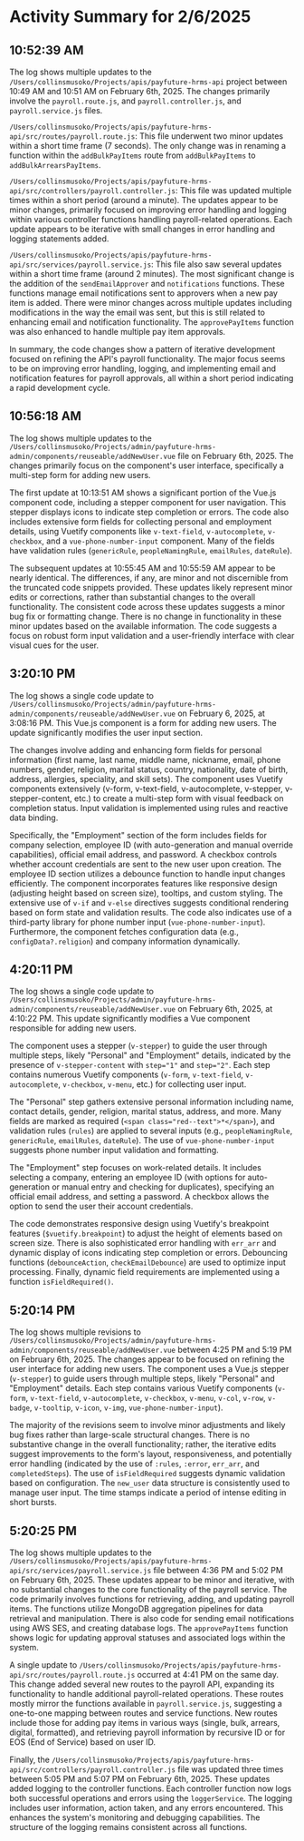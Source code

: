 # Activity Summary for 2/6/2025

## 10:52:39 AM
The log shows multiple updates to the `/Users/collinsmusoko/Projects/apis/payfuture-hrms-api` project between 10:49 AM and 10:51 AM on February 6th, 2025.  The changes primarily involve the `payroll.route.js`, and `payroll.controller.js`, and `payroll.service.js` files.

`/Users/collinsmusoko/Projects/apis/payfuture-hrms-api/src/routes/payroll.route.js`: This file underwent two minor updates within a short time frame (7 seconds). The only change was in renaming a function within the  `addBulkPayItems` route from `addBulkPayItems` to `addBulkArrearsPayItems`.

`/Users/collinsmusoko/Projects/apis/payfuture-hrms-api/src/controllers/payroll.controller.js`:  This file was updated multiple times within a short period (around a minute). The updates appear to be minor changes, primarily focused on improving error handling and logging within various controller functions handling payroll-related operations.  Each update appears to be iterative with small changes in error handling and logging statements added.

`/Users/collinsmusoko/Projects/apis/payfuture-hrms-api/src/services/payroll.service.js`: This file also saw several updates within a short time frame (around 2 minutes). The most significant change is the addition of the `sendEmailApprover` and `notifications` functions. These functions manage email notifications sent to approvers when a new pay item is added.  There were minor changes across multiple updates including modifications in the way the email was sent, but this is still related to enhancing email and notification functionality. The `approvePayItems` function was also enhanced to handle multiple pay item approvals.

In summary, the code changes show a pattern of iterative development focused on refining the API's payroll functionality. The major focus seems to be on improving error handling, logging, and implementing email and notification features for payroll approvals, all within a short period indicating a rapid development cycle.


## 10:56:18 AM
The log shows multiple updates to the `/Users/collinsmusoko/Projects/admin/payfuture-hrms-admin/components/reuseable/addNewUser.vue` file on February 6th, 2025.  The changes primarily focus on the component's user interface, specifically a multi-step form for adding new users.

The first update at 10:13:51 AM shows a significant portion of the Vue.js component code, including a stepper component for user navigation.  This stepper displays icons to indicate step completion or errors. The code also includes extensive form fields for collecting personal and employment details, using Vuetify components like `v-text-field`, `v-autocomplete`, `v-checkbox`, and a `vue-phone-number-input` component.  Many of the fields have validation rules (`genericRule`, `peopleNamingRule`, `emailRules`, `dateRule`).

The subsequent updates at 10:55:45 AM and 10:55:59 AM appear to be nearly identical.  The differences, if any, are minor and not discernible from the truncated code snippets provided.  These updates likely represent minor edits or corrections, rather than substantial changes to the overall functionality.  The consistent code across these updates suggests a minor bug fix or formatting change.  There is no change in functionality in these minor updates based on the available information. The code suggests a focus on robust form input validation and a user-friendly interface with clear visual cues for the user.


## 3:20:10 PM
The log shows a single code update to `/Users/collinsmusoko/Projects/admin/payfuture-hrms-admin/components/reuseable/addNewUser.vue` on February 6, 2025, at 3:08:16 PM.  This Vue.js component is a form for adding new users. The update significantly modifies the user input section.

The changes involve adding and enhancing form fields for personal information (first name, last name, middle name, nickname, email, phone numbers, gender, religion, marital status, country, nationality, date of birth, address, allergies, speciality, and skill sets).  The component uses Vuetify components extensively (v-form, v-text-field, v-autocomplete, v-stepper, v-stepper-content, etc.) to create a multi-step form with visual feedback on completion status.  Input validation is implemented using rules and reactive data binding.

Specifically, the "Employment" section of the form includes fields for company selection, employee ID (with auto-generation and manual override capabilities), official email address, and password.  A checkbox controls whether account credentials are sent to the new user upon creation.  The employee ID section utilizes a debounce function to handle input changes efficiently. The component incorporates features like responsive design (adjusting height based on screen size), tooltips, and custom styling.  The extensive use of `v-if` and `v-else` directives suggests conditional rendering based on form state and validation results.  The code also indicates use of a third-party library for phone number input (`vue-phone-number-input`).  Furthermore, the component fetches configuration data (e.g., `configData?.religion`) and company information dynamically.


## 4:20:11 PM
The log shows a single code update to `/Users/collinsmusoko/Projects/admin/payfuture-hrms-admin/components/reuseable/addNewUser.vue` on February 6th, 2025, at 4:10:22 PM.  This update significantly modifies a Vue component responsible for adding new users.

The component uses a stepper (`v-stepper`) to guide the user through multiple steps, likely "Personal" and "Employment" details, indicated by the presence of `v-stepper-content` with `step="1"` and `step="2"`.  Each step contains numerous Vuetify components (`v-form`, `v-text-field`, `v-autocomplete`, `v-checkbox`, `v-menu`, etc.) for collecting user input.

The "Personal" step gathers extensive personal information including name, contact details, gender, religion, marital status, address, and more.  Many fields are marked as required (`<span class="red--text">*</span>`), and validation rules (`rules`) are applied to several inputs (e.g., `peopleNamingRule`, `genericRule`, `emailRules`, `dateRule`).  The use of `vue-phone-number-input` suggests phone number input validation and formatting.

The "Employment" step focuses on work-related details.  It includes selecting a company, entering an employee ID (with options for auto-generation or manual entry and checking for duplicates), specifying an official email address, and setting a password.  A checkbox allows the option to send the user their account credentials.

The code demonstrates responsive design using Vuetify's breakpoint features (`$vuetify.breakpoint`) to adjust the height of elements based on screen size.  There is also sophisticated error handling with `err_arr` and dynamic display of icons indicating step completion or errors.  Debouncing functions (`debounceAction`, `checkEmailDebounce`) are used to optimize input processing.  Finally, dynamic field requirements are implemented using a function `isFieldRequired()`.


## 5:20:14 PM
The log shows multiple revisions to `/Users/collinsmusoko/Projects/admin/payfuture-hrms-admin/components/reuseable/addNewUser.vue` between 4:25 PM and 5:19 PM on February 6th, 2025.  The changes appear to be focused on refining the user interface for adding new users.  The component uses a Vue.js stepper (`v-stepper`) to guide users through multiple steps, likely "Personal" and "Employment" details.  Each step contains various Vuetify components (`v-form`, `v-text-field`, `v-autocomplete`, `v-checkbox`, `v-menu`, `v-col`, `v-row`, `v-badge`, `v-tooltip`, `v-icon`, `v-img`, `vue-phone-number-input`).

The majority of the revisions seem to involve minor adjustments and likely bug fixes rather than large-scale structural changes.  There is no substantive change in the overall functionality; rather, the iterative edits suggest improvements to the form's layout, responsiveness, and potentially error handling (indicated by the use of `:rules`, `:error`, `err_arr`, and `completedSteps`).  The use of `isFieldRequired` suggests dynamic validation based on configuration. The `new_user` data structure is consistently used to manage user input.  The time stamps indicate a period of intense editing in short bursts.


## 5:20:25 PM
The log shows multiple updates to the `/Users/collinsmusoko/Projects/apis/payfuture-hrms-api/src/services/payroll.service.js` file between 4:36 PM and 5:02 PM on February 6th, 2025.  These updates appear to be minor and iterative, with no substantial changes to the core functionality of the payroll service. The code primarily involves functions for retrieving, adding, and updating payroll items.  The functions utilize MongoDB aggregation pipelines for data retrieval and manipulation. There is also code for sending email notifications using AWS SES, and creating database logs.  The `approvePayItems` function shows logic for updating approval statuses and associated logs within the system.

A single update to `/Users/collinsmusoko/Projects/apis/payfuture-hrms-api/src/routes/payroll.route.js` occurred at 4:41 PM on the same day. This change added several new routes to the payroll API, expanding its functionality to handle additional payroll-related operations.  These routes mostly mirror the functions available in `payroll.service.js`, suggesting a one-to-one mapping between routes and service functions. New routes include those for adding pay items in various ways (single, bulk, arrears, digital, formatted), and retrieving payroll information by recursive ID or for EOS (End of Service) based on user ID.

Finally, the `/Users/collinsmusoko/Projects/apis/payfuture-hrms-api/src/controllers/payroll.controller.js` file was updated three times between 5:05 PM and 5:07 PM on February 6th, 2025. These updates added logging to the controller functions. Each controller function now logs both successful operations and errors using the `loggerService`. The logging includes user information, action taken, and any errors encountered. This enhances the system's monitoring and debugging capabilities.  The structure of the logging remains consistent across all functions.
